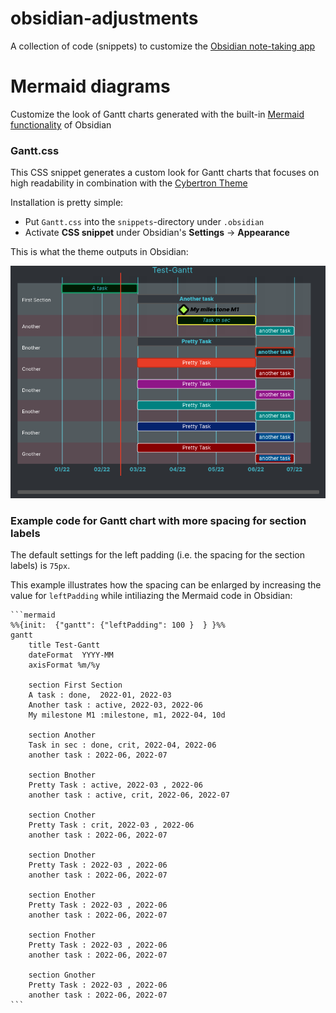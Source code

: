 # obsidian-adjustments
A collection of code (snippets) to customize the [Obsidian note-taking app](https://obsidian.md/)

# Mermaid diagrams
Customize the look of Gantt charts generated with the built-in [Mermaid functionality](https://mermaid-js.github.io/mermaid/#/gantt) of Obsidian

### Gantt.css
This CSS snippet generates a custom look for Gantt charts that focuses on high readability in combination with the [Cybertron Theme](https://github.com/nickmilo/Cybertron)

Installation is pretty simple:

- Put `Gantt.css` into the `snippets`-directory under `.obsidian` 
- Activate **CSS snippet** under Obsidian's **Settings** -> **Appearance**

This is what the theme outputs in Obsidian:

![alt text](https://github.com/P9k/obsidian-adjustments/blob/main/Gantt-Example.png?raw=true)


### Example code for Gantt chart with more spacing for section labels

The default settings for the left padding (i.e. the spacing for the section labels) is `75px`. 

This example illustrates how the spacing can be enlarged by increasing the value for `leftPadding` while intiliazing the Mermaid code in Obsidian:

````
```mermaid
%%{init:  {"gantt": {"leftPadding": 100 }  } }%%
gantt
	title Test-Gantt
	dateFormat  YYYY-MM
    axisFormat %m/%y
	
	section First Section
	A task : done,  2022-01, 2022-03
	Another task : active, 2022-03, 2022-06
	My milestone M1 :milestone, m1, 2022-04, 10d
	
	section Another
	Task in sec : done, crit, 2022-04, 2022-06
	another task : 2022-06, 2022-07

	section Bnother
	Pretty Task : active, 2022-03 , 2022-06
	another task : active, crit, 2022-06, 2022-07
	
	section Cnother
	Pretty Task : crit, 2022-03 , 2022-06
	another task : 2022-06, 2022-07

	section Dnother
	Pretty Task : 2022-03 , 2022-06
	another task : 2022-06, 2022-07
	
	section Enother
	Pretty Task : 2022-03 , 2022-06
	another task : 2022-06, 2022-07
	
	section Fnother
	Pretty Task : 2022-03 , 2022-06
	another task : 2022-06, 2022-07
	
	section Gnother
	Pretty Task : 2022-03 , 2022-06
	another task : 2022-06, 2022-07
```
````

